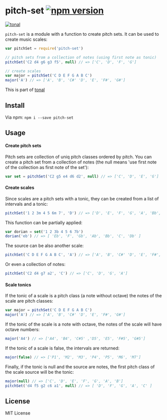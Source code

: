# pitch-set [![npm version](https://img.shields.io/npm/v/pitch-set.svg)](https://www.npmjs.com/package/pitch-set)

[![tonal](https://img.shields.io/badge/tonal-music--scale-yellow.svg)](https://www.npmjs.com/package/tonal)

`pitch-set` is a module with a function to create pitch sets. It can be used to create music scales:

```js
var pitchSet = require('pitch-set')

// pitch sets from a collection of notes (using first note as tonic)
pitchSet('C2 d4 g6 g3 f5', null) // => ['C', 'D', 'F', 'G']

// create scales
var major = pitchSet('C D E F G A B C')
major('A') // => ['A', 'B', 'C#' 'D', 'E', 'F#', 'G#']
```

This is part of [tonal](https://www.npmjs.com/package/tonal)

## Install

Via npm: `npm i --save pitch-set`

## Usage

#### Create pitch sets

Pitch sets are collection of uniq pitch classes ordered by pitch. You can create a pitch set from a collection of notes (the null means 'use first note of the collection as first note of the set'):

```js
var set = pitchSet('C2 g5 e4 d6 d2', null) // => ['C', 'D', 'E', 'G']
```

#### Create scales

Since scales are a pitch sets with a tonic, they can be created from a list of intervals and a tonic:

```js
pitchSet('1 2 3m 4 5 6m 7', 'D') // => ['D', 'E', 'F', 'G', 'A', 'Bb', 'C#']
```

This function can be partially applied:

```js
var dorian = set('1 2 3b 4 5 6 7b')
dorian('eb') // => [ 'Eb', 'F', 'Gb', 'Ab', 'Bb', 'C', 'Db' ]
```

The source can be also another scale:

```js
pitchSet('C D E F G A B C', 'A') // => ['A', 'B', 'C#' 'D', 'E', 'F#', 'G#']
```

Or even a collection of notes:

```js
pitchSet('C2 d4 g7 a2', 'C') // => ['C', 'D', 'G', 'A']
```

#### Scale tonics

If the tonic of a scale is a pitch class (a note without octave) the notes of the scale are pitch classes:

```js
var major = pitchSet('C D E F G A B C')
major('A') // => ['A', 'B', 'C#' 'D', 'E', 'F#', 'G#']
```

If the tonic of the scale is a note with octave, the notes of the scale will have octave numbers:

```js
major('A4') // => ['A4', 'B4', 'C#5' ,'D5', 'E5', 'F#5', 'G#5']
```

If the tonic of a scale is false, the intervals are returned:

```js
major(false) // => ['P1', 'M2', 'M3', 'P4', 'P5', 'M6', 'M7']
```

Finally, if the tonic is null and the source are notes, the first pitch class of the scale source will be the tonic:

```js
major(null) // => ['C', 'D', 'E', 'F', 'G', 'A', 'B']
pitchSet('d4 f5 g2 c6 a1', null) // => [ 'D', 'F', 'G', 'A', 'C' ]
```

## License

MIT License
